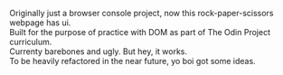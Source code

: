 Originally just a browser console project, now this rock-paper-scissors webpage has ui.   
Built for the purpose of practice with DOM as part of The Odin Project curriculum.  
Currenty barebones and ugly. But hey, it works.  
To be heavily refactored in the near future, yo boi got some ideas.   
